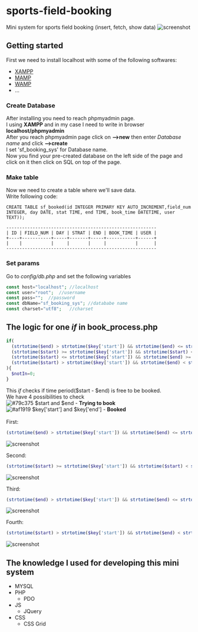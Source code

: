 # sports-field-booking
Mini system for sports field booking (insert, fetch, show data)
![screenshot](https://image.prntscr.com/image/QGN_oqduQKaw3-oW-4B3iQ.png)


## Getting started
First we need to install localhost with some of the following softwares:
- [XAMPP](https://www.apachefriends.org/index.html)
- [MAMP](https://www.mamp.info/en/)
- [WAMP](http://www.wampserver.com/en/)
- ...

### Create Database
After installing you need to reach phpmyadmin page.<br>
I using **XAMPP** and in my case I need to write in browser **localhost/phpmyadmin** <br>
After you reach phpmyadmin page click on **-->new** then enter *Database name* and click **-->create**<br>
I set 'sf_booking_sys' for Database name.<br>
Now you find your pre-created database on the left side of the page and click on it then click on SQL on top of the page.

### Make table
Now we need to create a table where we'll save data.<br>
Write following code:
```mysql
CREATE TABLE sf_booked(id INTEGER PRIMARY KEY AUTO_INCREMENT,field_num INTEGER, day DATE, stat TIME, end TIME, book_time DATETIME, user TEXT));
```
```
---------------------------------------------------------
| ID | FIELD_NUM | DAY | STRAT | END | BOOK_TIME | USER |
+----+-----------+-----+-------+-----+-----------+------+
|    |           |     |       |     |           |      |
---------------------------------------------------------
```

### Set params
Go to *config/db.php* and set the following variables
```php
const host="localhost";	//localhost
const user="root";	//username
const pass="";	//password
const dbName="sf_booking_sys"; //datababe name
const charset="utf8";	//charset
```

## The logic for one *if* in book_process.php 
```php
if(
  (strtotime($end) > strtotime($key['start']) && strtotime($end) <= strtotime($key['end'])) ||
  (strtotime($start) >= strtotime($key['start']) && strtotime($start) < strtotime($key['end'])) ||
  (strtotime($start) <= strtotime($key['start']) && strtotime($end) >= strtotime($key['end'])) ||
  (strtotime($start) > strtotime($key['start']) && strtotime($end) < strtotime($key['end']))
){	
  $notIn=0;					
}
```
This *if* checks if time period($start - $end) is free to be booked.<br>
We have 4 possibilities to check<br>
![#79c375](https://placehold.it/15/79c375/000000?text=+) $start and $end - **Trying to book**<br>
![#af1919](https://placehold.it/15/af1919/000000?text=+) $key['start'] and $key['end'] - **Booked**<br><br>
First:
```php
(strtotime($end) > strtotime($key['start']) && strtotime($end) <= strtotime($key['end']))
```
![screenshot](https://image.prntscr.com/image/0OWyBlvGTtW0jVMWvJSsDQ.png)

Second:
```php
(strtotime($start) >= strtotime($key['start']) && strtotime($start) < strtotime($key['end']))
```
![screenshot](https://image.prntscr.com/image/ZHpnlB3dT9mRrHRGAsqztQ.png)

Third:
```php
(strtotime($end) > strtotime($key['start']) && strtotime($end) <= strtotime($key['end']))
```
![screenshot](https://image.prntscr.com/image/mxReTJCiT5q8mCLclZxqVA.png)

Fourth:
```php
(strtotime($start) > strtotime($key['start']) && strtotime($end) < strtotime($key['end']))
```
![screenshot](https://image.prntscr.com/image/g_ph7d55RbeCfNGj-Yg4rw.png)

## The knowledge I used for developing this mini system
- MYSQL
- PHP
  - PDO
- JS
  - JQuery
- CSS
  - CSS Grid


